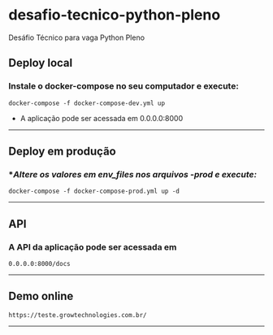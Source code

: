 # desafio-tecnico-python-pleno

Desáfio Técnico para vaga Python Pleno

## Deploy local

### **Instale o docker-compose no seu computador e execute:** ### 

``` 
docker-compose -f docker-compose-dev.yml up
```

- A aplicação pode ser acessada em 0.0.0.0:8000

___ 

## Deploy em produção

### **Altere os valores em env_files nos arquivos *-prod e execute:** ### 

``` 
docker-compose -f docker-compose-prod.yml up -d
```

---

## API

### **A API da aplicação pode ser acessada  em** ### 

``` 
0.0.0.0:8000/docs
```

---

## Demo online



``` 
https://teste.growtechnologies.com.br/
```

---